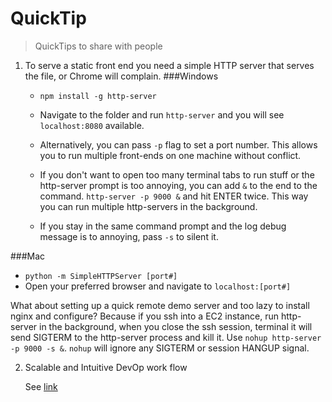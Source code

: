 # QuickTip
> QuickTips to share with people

1. To serve a static front end you need a simple HTTP server that serves the file, or Chrome will complain. 
   ###Windows
   * `npm install -g http-server`

   * Navigate to the folder and run `http-server` and you will see `localhost:8080` available.

   * Alternatively, you can pass `-p` flag to set a port number. This allows you to run multiple front-ends on one machine without conflict.

   * If you don't want to open too many terminal tabs to run stuff or the http-server prompt is too annoying, you can add `&` to the end to the command. `http-server -p 9000 &` and hit ENTER twice. This way you can run multiple http-servers in the background.

   * If you stay in the same command prompt and the log debug message is to annoying, pass `-s` to silent it.
  
  ###Mac
   * `python -m SimpleHTTPServer [port#]`
   * Open your preferred browser and navigate to `localhost:[port#]`

   What about setting up a quick remote demo server and too lazy to install nginx and configure? Because if you ssh into a EC2 instance, run http-server in the background, when you close the ssh session, terminal it will send SIGTERM to the http-server process and kill it. Use `nohup http-server -p 9000 -s &`. `nohup` will ignore any SIGTERM or session HANGUP signal.

2. Scalable and Intuitive DevOp work flow

    See [link](http://jeffkreeftmeijer.com/2010/why-arent-you-using-git-flow/)
